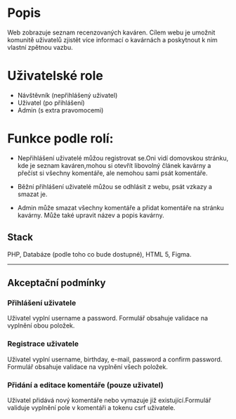 # Popis
Web zobrazuje seznam recenzovaných kaváren. Cílem webu je umožnit komunitě uživatelů zjistět více informací o kavárnách a poskytnout
k nim vlastní zpětnou vazbu.

# Uživatelské role

* Návštěvník (nepřihlášený uživatel)
* Uživatel (po přihlášení)
* Admin (s extra pravomocemi)

# Funkce podle rolí:
* Nepřihlášení uživatelé můžou registrovat se.Oni vidí
domovskou stránku, kde je seznam kaváren,mohou si otevřít
libovolný článek kavárny a přečíst si všechny komentáře,
ale nemohou sami psát komentáře.

* Běžní přihlášení uživatelé můžou se odhlásit z webu, psát vzkazy a smazat je. 

* Admin může smazat všechny komentáře a přidat komentáře na stránku kavárny. Může také upravit název a popis kavárny.

## Stack

PHP, Databáze (podle toho co bude dostupné), HTML 5, Figma.

---

## Akceptační podmínky

### Přihlášení uživatele
Uživatel vyplní username a password. Formulář obsahuje validace na vyplnění obou položek.

### Registrace uživatele

Uživatel vyplní username, birthday, e-mail, password a confirm password. Formulář obsahuje validace na vyplnění všech položek.

### Přidání a editace komentáře (pouze uživatel)

Uživatel přidává nový komentáře nebo vymazuje již existující.Formulář validuje vyplnění pole v komentáři a tokenu csrf uživatele.



